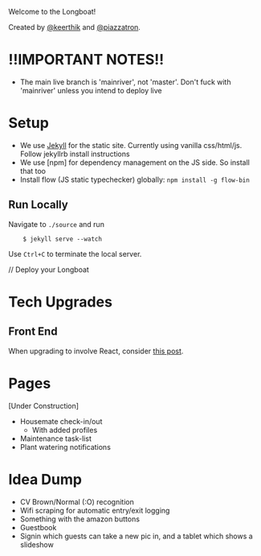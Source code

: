 Welcome to the Longboat!

Created by [@keerthik](https://github.com/keerthik) and [@piazzatron](https://github.com/piazzatron).

# !!IMPORTANT NOTES!!
* The main live branch is 'mainriver', not 'master'. Don't fuck with 'mainriver' unless you intend to deploy live

# Setup
- We use [Jekyll](http://jekyllrb.com/) for the static site. Currently using vanilla css/html/js. Follow jekyllrb install instructions
- We use [npm] for dependency management on the JS side. So install that too
- Install flow (JS static typechecker) globally: `npm install -g flow-bin` 

## Run Locally
Navigate to `./source` and run
```
	$ jekyll serve --watch
```
Use `Ctrl+C` to terminate the local server.

// Deploy your Longboat


# Tech Upgrades
## Front End
When upgrading to involve React, consider [this post](https://medium.com/@allizadrozny/using-webpack-and-react-with-jekyll-cfe137f8a2cc).

# Pages
[Under Construction]
- Housemate check-in/out
	- With added profiles
- Maintenance task-list
- Plant watering notifications

# Idea Dump
- CV Brown/Normal (:O) recognition
- Wifi scraping for automatic entry/exit logging
- Something with the amazon buttons
- Guestbook
- Signin which guests can take a new pic in, and a tablet which shows a slideshow

